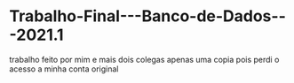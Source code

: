 # Trabalho-Final---Banco-de-Dados---2021.1
trabalho feito por mim e mais dois colegas
apenas uma copia pois perdi o acesso a minha conta original
